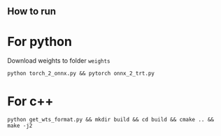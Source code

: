 ## How to run

# For python
Download weights to folder `weights`
```
python torch_2_onnx.py && pytorch onnx_2_trt.py
```

# For c++
```
python get_wts_format.py && mkdir build && cd build && cmake .. && make -j2
```